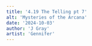 ```yaml
---
title: '4.19 The Telling pt 7'
alt: 'Mysteries of the Arcana'
date: '2024-10-03'
author: 'J Gray'
artist: 'Gennifer'
---
```

